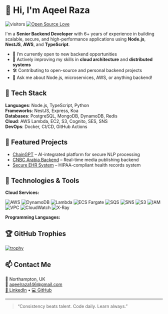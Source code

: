 # 👋 Hi, I'm Aqeel Raza

![visitors](https://visitor-badge.laobi.icu/badge?page_id=zhenye-na.zhenye-na)
[![Open Source Love](https://badges.frapsoft.com/os/v1/open-source.svg?v=102)](https://github.com/ellerbrock/open-source-badge/)

I'm a **Senior Backend Developer** with 6+ years of experience in building scalable, secure, and high-performance applications using **Node.js**, **NestJS**, **AWS**, and **TypeScript**.

- 🔭 I’m currently open to new backend opportunities
- 🌱 Actively improving my skills in **cloud architecture** and **distributed systems**
- 🛠️ Contributing to open-source and personal backend projects
- 💬 Ask me about Node.js, microservices, AWS, or anything backend!

## 🔧 Tech Stack
**Languages**: Node.js, TypeScript, Python  
**Frameworks**: NestJS, Express, Koa  
**Databases**: PostgreSQL, MongoDB, DynamoDB, Redis  
**Cloud**: AWS Lambda, EC2, S3, Cognito, SES, SNS  
**DevOps**: Docker, CI/CD, GitHub Actions

## 📝 Featured Projects
- [ChainGPT](https://github.com/...) – AI-integrated platform for secure NLP processing
- [CNBC Arabia Backend](https://github.com/...) – Real-time media publishing backend
- [Secure EHR System](https://github.com/...) – HIPAA-compliant health records system

## 🔧 Technologies & Tools

**Cloud Services:**

![AWS](https://img.shields.io/badge/Cloud-AWS-informational?style=flat&logo=amazon-aws&logoColor=white&color=6aa6f8)
![DynamoDB](https://img.shields.io/badge/Database-DynamoDB-informational?style=flat&logo=amazon-dynamodb&logoColor=white&color=6aa6f8)
![Lambda](https://img.shields.io/badge/Compute-AWS_Lambda-informational?style=flat&logo=aws-lambda&logoColor=white&color=6aa6f8)
![ECS Fargate](https://img.shields.io/badge/Container-ECS_Fargate-informational?style=flat&logo=amazon-ecs&logoColor=white&color=6aa6f8)
![SQS](https://img.shields.io/badge/Queue-SQS-informational?style=flat&logo=amazon-sqs&logoColor=white&color=6aa6f8)
![SNS](https://img.shields.io/badge/Pub/Sub-SNS-informational?style=flat&logo=amazon-sns&logoColor=white&color=6aa6f8)
![S3](https://img.shields.io/badge/Storage-S3-informational?style=flat&logo=amazon-s3&logoColor=white&color=6aa6f8)
![IAM](https://img.shields.io/badge/Security-IAM-informational?style=flat&logo=amazon-iam&logoColor=white&color=6aa6f8)
![VPC](https://img.shields.io/badge/Network-VPC-informational?style=flat&logo=amazon-vpc&logoColor=white&color=6aa6f8)
![CloudWatch](https://img.shields.io/badge/Monitoring-CloudWatch-informational?style=flat&logo=amazon-cloudwatch&logoColor=white&color=6aa6f8)
![X-Ray](https://img.shields.io/badge/Tracing-X--Ray-informational?style=flat&logo=amazon-xray&logoColor=white&color=6aa6f8)

**Programming Languages:**


## 🏆 GitHub Trophies

[![trophy](https://github-profile-trophy.vercel.app/?username=zhenye-na&theme=nord&column=7)](https://github.com/ryo-ma/github-profile-trophy)


## 📫 Contact Me
📍 Northampton, UK  
📧 aqeelraza146@gmail.com  
[💼 LinkedIn](https://www.linkedin.com/in/aqeel-raza-5b64887b/) • [💻 GitHub](https://github.com/aqeelrazagondal)

---

> “Consistency beats talent. Code daily. Learn always.”
